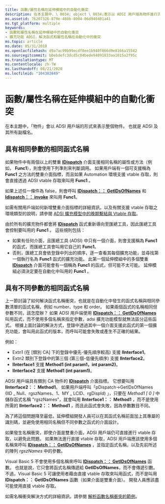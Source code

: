 ```yaml
---
title: 函數/屬性名稱在延伸模組中的自動化衝突
description: 在本主題中，\ 0034; object \ 0034;表示以 ADSI 用戶端為物件進行流覽的整個物件。 也就是 ADSI 及其所有副檔名。
ms.assetid: 76207326-879e-408b-8004-06d940401a41
ms.tgt_platform: multiple
keywords:
- 函數和屬性名稱在延伸模組中的自動化衝突
- 擴充功能 ADSI，解決函式和屬性名稱在自動化中的衝突
ms.topic: article
ms.date: 05/31/2018
ms.openlocfilehash: d9a7ac99b99ecdf0ee1b940f066d9e8166a15542
ms.sourcegitcommit: b0ebdefc3dcd5c04bede94091833aa1015a2f95c
ms.translationtype: MT
ms.contentlocale: zh-TW
ms.lasthandoff: 08/21/2020
ms.locfileid: "104382849"
---
```

# <a name="resolution-of-functionproperty-name-conflicts-in-automation-in-extensions"></a>函數/屬性名稱在延伸模組中的自動化衝突

在本主題中，「物件」會以 ADSI 用戶端的形式來表示整個物件。 也就是 ADSI 及其所有副檔名。

## <a name="same-function-name-with-the-same-parameters"></a>具有相同參數的相同函式名稱

如果物件中有兩個以上的雙重 [**IDispatch**](/windows/win32/api/oaidl/nn-oaidl-idispatch) 介面支援相同名稱的屬性或方法（例如， **Func1**），則會使用下列準則來判斷調用。 如果用戶端有一個可支援稱為 **Func1** 之方法的雙重介面指標，而且如果 Automation 環境支援 vtable 存取，則會直接透過 ADSI vtable 存取來叫用 **Func1** 。

如果上述任一條件為 false，則會呼叫 [**IDispatch：： GetIDsOfNames**](/windows/win32/api/oaidl/nf-oaidl-idispatch-getidsofnames) 和 [**Idispatch：： invoke**](/windows/win32/api/oaidl/nf-oaidl-idispatch-invoke) 來叫用 **Func1**。

如需有關用戶端如何新增雙重介面指標的詳細資訊，以及有關支援 vtable 存取之環境類型的說明，請參閱 [ADSI 擴充模型中的晚期繫結與 Vtable 存取](late-binding-vs--vtable-access-in-the-adsi-extension-model.md)。

由於所有的擴充物件都會將 [**IDispatch**](/windows/win32/api/oaidl/nn-oaidl-idispatch) 函式重新導向至匯總工具，因此匯總工具會控制要叫用的 **Func1** 。 這些規則包括：

-   如果有任何介面，且匯總工具 (ADSI) 中只有一個介面，則會支援稱為 **Func1** 的函式，而匯總工具會叫用它自己的 **Func1**。
-   否則，匯總工具會依登錄中列出的順序，逐一查看其每個擴充功能，並尋找第一個執行名為 **Func1** 函式的擴充功能。 此第一個延伸模組中的多個雙重 [**IDispatch**](/windows/win32/api/oaidl/nn-oaidl-idispatch) 介面可能會有一個稱為 **Func1** 的函式，但可能不太可能。 延伸模組必須決定要在自動化中叫用的 **Func1** 。

## <a name="same-function-name-with-different-parameters"></a>具有不同參數的相同函式名稱

上一節討論了如何解決函式名稱衝突，也就是在自動化中發生的函式名稱與相同參數清單的函式名稱，例如 number、type 和 order。 如果兩個函式的名稱相同但參數不同，該怎麼辦？ 如果 ADSI 用戶端使用 [**IDispatch：： GetIDsOfNames**](/windows/win32/api/oaidl/nf-oaidl-idispatch-getidsofnames) 叫用函式，而不使用多個名稱來指定參數，adsi 擴充功能模型就無法區分這些函式。 根據上面討論的解決方式，登錄中透過其中一個介面支援此函式的第一個擴充功能，會叫用此函式的版本，而呼叫可能會失敗或產生不正確的結果。

例如：

-   Extn1 (在 [類別 CA] 下的登錄中優先-優先順序較高) 支援 **IInterface1**。
-   Extn2 類別下登錄中的第三個 (第三個-低優先順序) 支援 **IInterface2**。
-   **IInterface1** 支援 **Method1 (int param1，int param2)**。
-   **IInterface2** 支援 **Method1 (int param1)**。

ADSI 用戶端具有類別 CA 物件的 [**IDispatch**](/windows/win32/api/oaidl/nn-oaidl-idispatch) 介面指標。 它想要叫用 **IInterface2：： Method1**。 如果用戶端呼叫「pDispatch->GetIDsOfNames (IID \_ Null、rgszNames、1、MY \_ LCID、rgDispId) 」，只要在 *Method1 \[ 0 \]* 中儲存函式名稱 "rgszNames"，就會叫用 **IInterface1：： Method1** ，而不是使用所需的 **IInterface2：： Method1** ，而且此函式會失敗，因為參數數目不同。

為了將這個問題降至最低，延伸模組開發人員可以在其函式名稱前面加上其專屬的識別碼，並避免使用相同名稱但不同參數之函式的介面設計。

如果發生名稱衝突，即使介面是雙重介面，ADSI 用戶端仍可直接進行 vtable 存取，以避免此問題。 如果無法進行直接 vtable 存取，ADSI 用戶端應該使用多個名稱來呼叫 [**IDispatch：： GetIDsOfNames**](/windows/win32/api/oaidl/nf-oaidl-idispatch-getidsofnames) ，並指定函式名稱，以及先前所述的陣列 *rgszNames* 中的參數。

Visual Basic 5 不會使用多個名稱來呼叫 [**IDispatch：： GetIDsOfNames**](/windows/win32/api/oaidl/nf-oaidl-idispatch-getidsofnames) 函數。 也就是說，它只會將函式名稱傳遞給 **GetIDsOfNames**，而不會傳遞引數。 不過，Visual Basic 5 可讓使用者藉由直接 vtable 存取來叫用函式，而不是叫用 **IDispatch：： GetIDsOfNames** 函數（如果介面是雙重介面）。 開發人員應該盡可能使用直接 vtable 存取。

如需名稱衝突解決方式的詳細資訊，請參閱 [解析函數名稱衝突的範例](example-for-resolving-function-name-conflicts.md)。

 

 